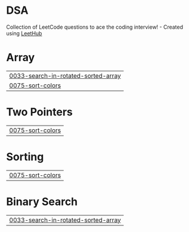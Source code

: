 # DSA
Collection of LeetCode questions to ace the coding interview! - Created using [LeetHub](https://github.com/QasimWani/LeetHub)


# Array
|  |
| ------- |
| [0033-search-in-rotated-sorted-array](https://github.com/Spriy4nshu/DSA/tree/master/0033-search-in-rotated-sorted-array) |
| [0075-sort-colors](https://github.com/Spriy4nshu/DSA/tree/master/0075-sort-colors) |
# Two Pointers
|  |
| ------- |
| [0075-sort-colors](https://github.com/Spriy4nshu/DSA/tree/master/0075-sort-colors) |
# Sorting
|  |
| ------- |
| [0075-sort-colors](https://github.com/Spriy4nshu/DSA/tree/master/0075-sort-colors) |
# Binary Search
|  |
| ------- |
| [0033-search-in-rotated-sorted-array](https://github.com/Spriy4nshu/DSA/tree/master/0033-search-in-rotated-sorted-array) |